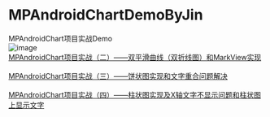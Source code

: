 # MPAndroidChartDemoByJin
MPAndroidChart项目实战Demo<br>
![image](http://img.blog.csdn.net/20170412144122046?watermark/2/text/aHR0cDovL2Jsb2cuY3Nkbi5uZXQvRFQyMzUyMDEzMTQ=/font/5a6L5L2T/fontsize/400/fill/I0JBQkFCMA==/dissolve/70/gravity/Center)
<br>
[MPAndroidChart项目实战（二）——双平滑曲线（双折线图）和MarkView实现](http://blog.csdn.net/dt235201314/article/details/54135182 "鼠标悬停显示")
<br>
<br>
[MPAndroidChart项目实战（三）——饼状图实现和文字重合问题解决](http://blog.csdn.net/dt235201314/article/details/70142117 "鼠标悬停显示")
<br>
<br>
[MPAndroidChart项目实战（四）——柱状图实现及X轴文字不显示问题和柱状图上显示文字](http://blog.csdn.net/dt235201314/article/details/70237777 "鼠标悬停显示")
<br>
